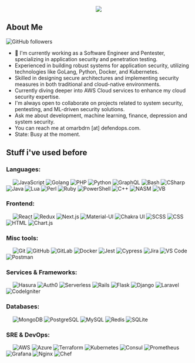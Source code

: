 <div align="center">
<img src="https://github.com/omarbdrn/omarbdrn/assets/32434709/2a4fcb4d-80dc-4690-a803-59ebb32290c1">
</div>

## About Me

![GitHub followers](https://img.shields.io/github/followers/omarbdrn?style=social)

- 🔭 I'm currently working as a Software Engineer and Pentester, specializing in application security and penetration testing.
- Experienced in building robust systems for application security, utilizing technologies like GoLang, Python, Docker, and Kubernetes.
- Skilled in designing secure architectures and implementing security measures in both traditional and cloud-native environments.
- Currently diving deeper into AWS Cloud services to enhance my cloud security expertise.
- I'm always open to collaborate on projects related to system security, pentesting, and ML-driven security solutions.
- Ask me about development, machine learning, finance, depression and system security.
- You can reach me at omarbdrn [at] defendops.com.
- State: Busy at the moment.


## Stuff i've used before

### Languages:
&emsp;
![JavaScript](https://img.shields.io/badge/-JavaScript-000?&logo=JavaScript) 
![Golang](https://img.shields.io/badge/-GO-000?&logo=go)
![PHP](https://img.shields.io/badge/-PHP-000?&logo=PHP) 
![Python](https://img.shields.io/badge/-Python-000?&logo=Python)
![GraphQL](https://img.shields.io/badge/-GraphQL-000?&logo=GraphQL)
![Bash](https://img.shields.io/badge/-Shell-000?&logo=GNU-Bash)
![CSharp](https://img.shields.io/badge/-C%23-000?&logo=CSharp)
![Java](https://img.shields.io/badge/-Java-000?&logo=java)
![Lua](https://img.shields.io/badge/-Lua-000?&logo=Lua) 
![Perl](https://img.shields.io/badge/-Perl-000?&logo=Perl)
![Ruby](https://img.shields.io/badge/-Ruby-000?&logo=Ruby)
![PowerShell](https://img.shields.io/badge/-PowerShell-000?&logo=PowerShell)
![C++](https://img.shields.io/badge/-C%2B%2B-000?&logo=C%2B%2B)
![NASM](https://img.shields.io/badge/-NASM-000?&logo=NASM)
![VB](https://img.shields.io/badge/-VB-000?&logo=Visual%20Studio)

### Frontend:
&emsp;
![React](https://img.shields.io/badge/-React-000?&logo=React)
![Redux](https://img.shields.io/badge/-Redux-000?&logo=Redux)
![Next.js](https://img.shields.io/badge/-Next.js-000?&logo=Next.js)
![Material-UI](https://img.shields.io/badge/-Material--UI-000?&logo=Material-UI)
![Chakra UI](https://img.shields.io/badge/-Chakra%20UI-000?&logo=Chakra-UI)
![SCSS](https://img.shields.io/badge/-SCSS-000?&logo=Sass)
![CSS](https://img.shields.io/badge/-CSS-000?&logo=CSS3)
![HTML](https://img.shields.io/badge/-HTML-000?&logo=HTML5)
![Chart.js](https://img.shields.io/badge/-Chart.js-000?&logo=Chart.js)
### Misc tools:
&emsp;
![Git](https://img.shields.io/badge/-Git-000?&logo=Git)
![GitHub](https://img.shields.io/badge/-GitHub-000?&logo=GitHub)
![GitLab](https://img.shields.io/badge/-GitLab-000?&logo=GitLab)
![Docker](https://img.shields.io/badge/-Docker-000?&logo=Docker)
![Jest](https://img.shields.io/badge/-Jest-000?&logo=Jest)
![Cypress](https://img.shields.io/badge/-Cypress-000?&logo=Cypress)
![Jira](https://img.shields.io/badge/-Jira-000?&logo=Jira)
![VS Code](https://img.shields.io/badge/-VS%20Code-000?&logo=Visual-Studio-Code)
![Postman](https://img.shields.io/badge/-Postman-000?&logo=Postman)

### Services & Frameworks: 
&emsp;
![Hasura](https://img.shields.io/badge/-Hasura-000?&logo=Hasura)
![Auth0](https://img.shields.io/badge/-Auth0-000?&logo=Auth0)
![Serverless](https://img.shields.io/badge/-Serverless-000?&logo=Serverless)
![Rails](https://img.shields.io/badge/-Rails-000?&logo=Ruby%20on%20Rails)
![Flask](https://img.shields.io/badge/-Flask-000?&logo=Flask)
![Django](https://img.shields.io/badge/-Django-000?&logo=Django)
![Laravel](https://img.shields.io/badge/-Laravel-000?&logo=Laravel)
![CodeIgniter](https://img.shields.io/badge/-CodeIgniter-000?&logo=CodeIgniter)


### Databases:
&emsp;
![MongoDB](https://img.shields.io/badge/-MongoDB-000?&logo=MongoDB)
![PostgreSQL](https://img.shields.io/badge/-PostgreSQL-000?&logo=PostgreSQL)
![MySQL](https://img.shields.io/badge/-MySQL-000?&logo=MySQL)
![Redis](https://img.shields.io/badge/-Redis-000?&logo=Redis)
![SQLite](https://img.shields.io/badge/-SQLite-000?&logo=SQLite)

### SRE & DevOps:
&emsp;
![AWS](https://img.shields.io/badge/-AWS-000?&logo=Amazon-AWS)
![Azure](https://img.shields.io/badge/-Azure-000?&logo=Microsoft-Azure)
![Terraform](https://img.shields.io/badge/-Terraform-000?&logo=Terraform)
![Kubernetes](https://img.shields.io/badge/-Kubernetes-000?&logo=Kubernetes)
![Consul](https://img.shields.io/badge/-Consul-000?&logo=Consul)
![Prometheus](https://img.shields.io/badge/-Prometheus-000?&logo=Prometheus)
![Grafana](https://img.shields.io/badge/-Grafana-000?&logo=Grafana)
![Nginx](https://img.shields.io/badge/-Nginx-000?&logo=Nginx)
![Chef](https://img.shields.io/badge/-Chef-000?&logo=Chef)
